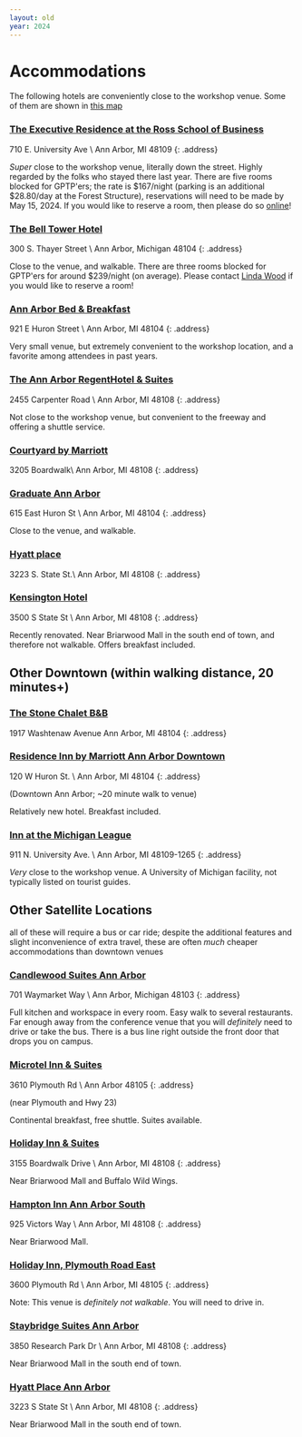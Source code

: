 ```yaml
---
layout: old
year: 2024
---
```


# Accommodations

The following hotels are conveniently close to the workshop venue. Some of them are shown in [this map](https://www.google.com/maps/d/u/0/viewer?mid=1tHcZafajq_R5saxe4Pmtu1RxeUjO-MPX&ll=42.27876251803364%2C-83.7425372108465&z=16)

### [The Executive Residence at the Ross School of Business](https://www.acc-elandconferencecenter.com/)

710 E. University Ave \\
Ann Arbor, MI 48109
{: .address}

_Super_ close to the workshop venue, literally down the street. Highly regarded by the folks who stayed there last year.
There are five rooms blocked for GPTP'ers; the rate is $167/night (parking is an additional $28.80/day at the Forest Structure), reservations will need to be made by May 15, 2024. If you would like to reserve a room, then please do so [online](https://bookings.travelclick.com/76008?groupID=4273830&hotelID=76008#/guestsandrooms)!

### [The Bell Tower Hotel](https://www.belltowerhotel.com)

300 S. Thayer Street \\
Ann Arbor, Michigan 48104
{: .address}

Close to the venue, and walkable.
There are three rooms blocked for GPTP'ers for around $239/night (on average). Please contact [Linda Wood](mailto:linmwood@umich.edu) if you would like to reserve a room!

### [Ann Arbor Bed & Breakfast](http://annarborbedandbreakfast.com)

921 E Huron Street \\
Ann Arbor, MI 48104
{: .address}

Very small venue, but extremely convenient to the workshop location, and a favorite among attendees in past years.

### [The Ann Arbor RegentHotel & Suites](https://annarborregent.com)

2455 Carpenter Road \\
Ann Arbor, MI 48108
{: .address}

Not close to the workshop venue, but convenient to the freeway and offering a shuttle service.

### [Courtyard by Marriott](https://www.marriott.com/en-us/hotels/arbch-courtyard-ann-arbor/overview/?scid=f2ae0541-1279-4f24-b197-a979c79310b0)

3205 Boardwalk\\
Ann Arbor, MI 48108
{: .address}

### [Graduate Ann Arbor](https://graduatehotels.com/ann-arbor)

615 East Huron St \\
Ann Arbor, MI 48104
{: .address}

Close to the venue, and walkable.

### [Hyatt place](https://www.hyatt.com/en-US/hotel/michigan/hyatt-place-ann-arbor/dtwza?src=corp_lclb_gmb_seo_dtwza)

3223 S. State St.\\
Ann Arbor, MI 48108
{: .address}

### [Kensington Hotel](http://www.kcourtaa.com)

3500 S State St \\
Ann Arbor, MI 48108
{: .address}

Recently renovated. Near Briarwood Mall in the south end of town, and therefore not walkable.
Offers breakfast included.


## Other Downtown (within walking distance, 20 minutes+)

### [The Stone Chalet B&B](https://www.stonechalet.com/)

1917 Washtenaw Avenue
Ann Arbor, MI 48104
{: .address}

### [Residence Inn by Marriott Ann Arbor Downtown](http://www.marriott.com/hotels/travel/arbdt-residence-inn-ann-arbor-downtown)

120 W Huron St. \\
Ann Arbor, MI 48104
{: .address}

(Downtown Ann Arbor; ~20 minute walk to venue)

Relatively new hotel. Breakfast included.

### [Inn at the Michigan League](https://uunions.umich.edu/league/inn)

911 N. University Ave. \\
Ann Arbor, MI  48109-1265
{: .address}

*Very* close to the workshop venue. A University of Michigan facility, not typically listed on tourist guides.

## Other Satellite Locations

all of these will require a bus or car ride; despite the additional features and slight inconvenience of extra travel, these are often _much_ cheaper accommodations than downtown venues


### [Candlewood Suites Ann Arbor](http://www.ihg.com/candlewood/hotels/us/en/ann-arbor/dttaa/hoteldetail)

701 Waymarket Way \\
Ann Arbor, Michigan 48103
{: .address}

Full kitchen and workspace in every room. Easy walk to several restaurants. Far enough away from the conference venue that you will _definitely_ need to drive or take the bus. There is a bus line right outside the front door that drops you on campus.

### [Microtel Inn & Suites](http://microtelinn.com)

3610 Plymouth Rd \\
Ann Arbor 48105
{: .address}

(near Plymouth and Hwy 23)

Continental breakfast, free shuttle. Suites available.

### [Holiday Inn & Suites](http://www.ihg.com/holidayinn/hotels/us/en/ann-arbor/arbep/hoteldetail)

3155 Boardwalk Drive \\
Ann Arbor, MI 48108
{: .address}

Near Briarwood Mall and Buffalo Wild Wings.

### [Hampton Inn Ann Arbor South](http://www.annarborsouth.hamptoninn.com)

925 Victors Way \\
Ann Arbor, MI 48108
{: .address}

Near Briarwood Mall.

### [Holiday Inn, Plymouth Road East](http://www.hiannarbor.com)

3600 Plymouth Rd \\
Ann Arbor, MI 48105
{: .address}

Note: This venue is _definitely not walkable_. You will need to drive in.

### [Staybridge Suites Ann Arbor](https://www.ihg.com/staybridge/hotels/us/en/ann-arbor/arbsb/hoteldetail)

3850 Research Park Dr \\
Ann Arbor, MI 48108
{: .address}

Near Briarwood Mall in the south end of town.

### [Hyatt Place Ann Arbor](https://annarbor.place.hyatt.com/en/hotel/home.html)

3223 S State St \\
Ann Arbor, MI 48108
{: .address}

Near Briarwood Mall in the south end of town.
